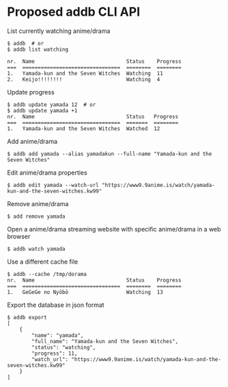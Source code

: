 # Proposed addb CLI API

List currently watching anime/drama
```console
$ addb  # or
$ addb list watching

nr.  Name                              Status    Progress
===  ================================  ========  ========
1.   Yamada-kun and the Seven Witches  Watching  11
2.   Keijo!!!!!!!!                     Watching  4
```

Update progress
```console
$ addb update yamada 12  # or
$ addb update yamada +1
nr.  Name                              Status   Progress
===  ================================  =======  ========
1.   Yamada-kun and the Seven Witches  Watched  12
```

Add anime/drama
```console
$ addb add yamada --alias yamadakun --full-name "Yamada-kun and the Seven Witches"
```

Edit anime/drama properties
```console
$ addb edit yamada --watch-url "https://www9.9anime.is/watch/yamada-kun-and-the-seven-witches.kw99" 
```

Remove anime/drama
```console
$ add remove yamada
```

Open a anime/drama streaming website with specific anime/drama in a web browser
```console
$ addb watch yamada
```

Use a different cache file
```console
$ addb --cache /tmp/dorama
nr.  Name                              Status    Progress
===  ================================  ========  ========
1.   GeGeGe no Nyōbō                   Watching  13
```

Export the database in json format
```console
$ addb export
[
	{
		"name": "yamada",
		"full_name": "Yamada-kun and the Seven Witches",
		"status": "watching",
		"progress": 11,
		"watch_url": "https://www9.9anime.is/watch/yamada-kun-and-the-seven-witches.kw99"
	}
]
```